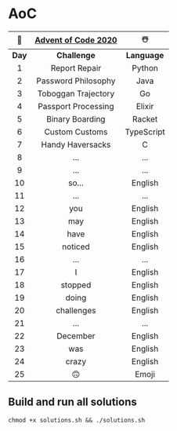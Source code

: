 # AoC
🎄 | [Advent of Code 2020](https://adventofcode.com/) | ☃️
:-: | :----------------------------------------------: | :-:
**Day** | **Challenge** | **Language**
1 | Report Repair | Python
2 | Password Philosophy | Java
3 | Toboggan Trajectory | Go
4 | Passport Processing | Elixir
5 | Binary Boarding | Racket
6 | Custom Customs | TypeScript
7 | Handy Haversacks | C
8 | ... | ...
9 | ... | ...
10 | so... | English
11 | ... | ...
12 | you | English
13 | may | English 
14 | have | English
15 | noticed | English
16 | ... | ...
17 | I | English
18 | stopped | English
19 | doing | English
20 | challenges | English
21 | ... | ...
22 | December | English
23 | was | English
24 | crazy | English
25 | 🙃 | Emoji

## Build and run all solutions
`chmod +x solutions.sh && ./solutions.sh`

